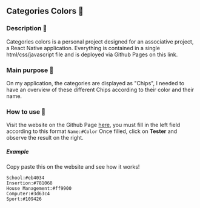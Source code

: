 ## Categories Colors :art:

### Description :art:
Categories colors is a personal project designed for an associative project, a React Native application. Everything is contained in a single html/css/javascript file and is deployed via Github Pages on this link.

### Main purpose :page_facing_up:
On my application, the categories are displayed as "Chips", I needed to have an overview of these different Chips according to their color and their name.

### How to use :rocket:
Visit the website on the Github Page [here](https://erlajoua.github.io/categories-colors/), you must fill in the left field according to this format 
`Name:#Color`
Once filled, click on **Tester** and observe the result on the right.

##### Example
Copy paste this on the website and see how it works!
```
School:#eb4034
Insertion:#781068
House Management:#ff9900
Computer:#3d63c4
Sport:#109426
```
